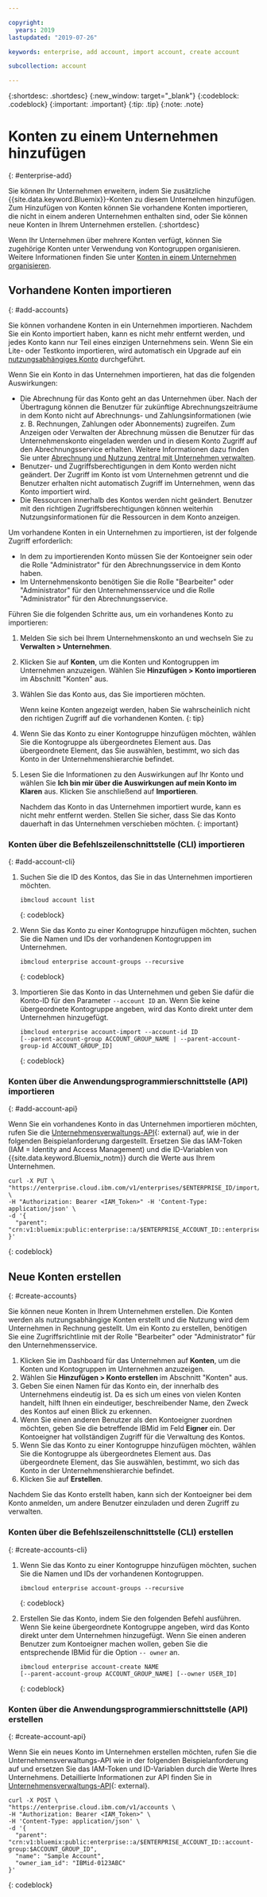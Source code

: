 ```yaml
---

copyright:
  years: 2019
lastupdated: "2019-07-26"

keywords: enterprise, add account, import account, create account

subcollection: account

---
```


{:shortdesc: .shortdesc}
{:new_window: target="_blank"}
{:codeblock: .codeblock}
{:important: .important}
{:tip: .tip}
{:note: .note}

# Konten zu einem Unternehmen hinzufügen
{: #enterprise-add}

Sie können Ihr Unternehmen erweitern, indem Sie zusätzliche {{site.data.keyword.Bluemix}}-Konten zu diesem Unternehmen hinzufügen. Zum Hinzufügen von Konten können Sie vorhandene Konten importieren, die nicht in einem anderen Unternehmen enthalten sind, oder Sie können neue Konten in Ihrem Unternehmen erstellen.
{:shortdesc}

Wenn Ihr Unternehmen über mehrere Konten verfügt, können Sie zugehörige Konten unter Verwendung von Kontogruppen organisieren. Weitere Informationen finden Sie unter [Konten in einem Unternehmen organisieren](/docs/account?topic=account-enterprise-organize).

## Vorhandene Konten importieren
{: #add-accounts}

Sie können vorhandene Konten in ein Unternehmen importieren. Nachdem Sie ein Konto importiert haben, kann es nicht mehr entfernt werden, und jedes Konto kann nur Teil eines einzigen Unternehmens sein. Wenn Sie ein Lite- oder Testkonto importieren, wird automatisch ein Upgrade auf ein [nutzungsabhängiges Konto](/docs/account?topic=account-accounts) durchgeführt.

Wenn Sie ein Konto in das Unternehmen importieren, hat das die folgenden Auswirkungen:
* Die Abrechnung für das Konto geht an das Unternehmen über. Nach der Übertragung können die Benutzer für zukünftige Abrechnungszeiträume in dem Konto nicht auf Abrechnungs- und Zahlungsinformationen (wie z. B. Rechnungen, Zahlungen oder Abonnements) zugreifen. Zum Anzeigen oder Verwalten der Abrechnung müssen die Benutzer für das Unternehmenskonto eingeladen werden und in diesem Konto Zugriff auf den Abrechnungsservice erhalten. Weitere Informationen dazu finden Sie unter [Abrechnung und Nutzung zentral mit Unternehmen verwalten](/docs/billing-usage?topic=billing-usage-enterprise).
* Benutzer- und Zugriffsberechtigungen in dem Konto werden nicht geändert. Der Zugriff im Konto ist vom Unternehmen getrennt und die Benutzer erhalten nicht automatisch Zugriff im Unternehmen, wenn das Konto importiert wird.
* Die Ressourcen innerhalb des Kontos werden nicht geändert. Benutzer mit den richtigen Zugriffsberechtigungen können weiterhin Nutzungsinformationen für die Ressourcen in dem Konto anzeigen.

Um vorhandene Konten in ein Unternehmen zu importieren, ist der folgende Zugriff erforderlich:

   * In dem zu importierenden Konto müssen Sie der Kontoeigner sein oder die Rolle "Administrator" für den Abrechnungsservice in dem Konto haben.
   * Im Unternehmenskonto benötigen Sie die Rolle "Bearbeiter" oder "Administrator" für den Unternehmensservice und die Rolle "Administrator" für den Abrechnungsservice.

Führen Sie die folgenden Schritte aus, um ein vorhandenes Konto zu importieren:

1. Melden Sie sich bei Ihrem Unternehmenskonto an und wechseln Sie zu **Verwalten > Unternehmen**.
1. Klicken Sie auf **Konten**, um die Konten und Kontogruppen im Unternehmen anzuzeigen. Wählen Sie **Hinzufügen > Konto importieren** im Abschnitt "Konten" aus.
1. Wählen Sie das Konto aus, das Sie importieren möchten.

   Wenn keine Konten angezeigt werden, haben Sie wahrscheinlich nicht den richtigen Zugriff auf die vorhandenen Konten.
   {: tip}
1. Wenn Sie das Konto zu einer Kontogruppe hinzufügen möchten, wählen Sie die Kontogruppe als übergeordnetes Element aus. Das übergeordnete Element, das Sie auswählen, bestimmt, wo sich das Konto in der Unternehmenshierarchie befindet.
1. Lesen Sie die Informationen zu den Auswirkungen auf Ihr Konto und wählen Sie **Ich bin mir über die Auswirkungen auf mein Konto im Klaren** aus. Klicken Sie anschließend auf **Importieren**.

   Nachdem das Konto in das Unternehmen importiert wurde, kann es nicht mehr entfernt werden. Stellen Sie sicher, dass Sie das Konto dauerhaft in das Unternehmen verschieben möchten.
   {: important}

### Konten über die Befehlszeilenschnittstelle (CLI) importieren
{: #add-account-cli}

1. Suchen Sie die ID des Kontos, das Sie in das Unternehmen importieren möchten.

   ```
   ibmcloud account list
   ```
   {: codeblock}
1. Wenn Sie das Konto zu einer Kontogruppe hinzufügen möchten, suchen Sie die Namen und IDs der vorhandenen Kontogruppen im Unternehmen.

   ```
   ibmcloud enterprise account-groups --recursive
   ```
   {: codeblock}
1. Importieren Sie das Konto in das Unternehmen und geben Sie dafür die Konto-ID für den Parameter `--account ID` an. Wenn Sie keine übergeordnete Kontogruppe angeben, wird das Konto direkt unter dem Unternehmen hinzugefügt.

   ```
   ibmcloud enterprise account-import --account-id ID
   [--parent-account-group ACCOUNT_GROUP_NAME | --parent-account-group-id ACCOUNT_GROUP_ID]
   ```
   {: codeblock}

### Konten über die Anwendungsprogrammierschnittstelle (API) importieren
{: #add-account-api}

Wenn Sie ein vorhandenes Konto in das Unternehmen importieren möchten, rufen Sie die [Unternehmensverwaltungs-API](https://{DomainName}/apidocs/enterprise-apis/enterprise#import-an-account-into-an-enterprise){: external} auf, wie in der folgenden Beispielanforderung dargestellt. Ersetzen Sie das IAM-Token (IAM = Identity and Access Management) und die ID-Variablen von {{site.data.keyword.Bluemix_notm}} durch die Werte aus Ihrem Unternehmen.

```
curl -X PUT \
"https://enterprise.cloud.ibm.com/v1/enterprises/$ENTERPRISE_ID/import/accounts/$ACCOUNT_ID" \
-H "Authorization: Bearer <IAM_Token>" -H 'Content-Type: application/json' \
-d '{
  "parent": "crn:v1:bluemix:public:enterprise::a/$ENTERPRISE_ACCOUNT_ID::enterprise:$ENTERPRISE_ID"
}'
```
{: codeblock}

## Neue Konten erstellen
{: #create-accounts}

Sie können neue Konten in Ihrem Unternehmen erstellen. Die Konten werden als nutzungsabhängige Konten erstellt und die Nutzung wird dem Unternehmen in Rechnung gestellt. Um ein Konto zu erstellen, benötigen Sie eine Zugriffsrichtlinie mit der Rolle "Bearbeiter" oder "Administrator" für den Unternehmensservice.

1. Klicken Sie im Dashboard für das Unternehmen auf **Konten**, um die Konten und Kontogruppen im Unternehmen anzuzeigen.
1. Wählen Sie **Hinzufügen > Konto erstellen** im Abschnitt "Konten" aus.
1. Geben Sie einen Namen für das Konto ein, der innerhalb des Unternehmens eindeutig ist. Da es sich um eines von vielen Konten handelt, hilft Ihnen ein eindeutiger, beschreibender Name, den Zweck des Kontos auf einen Blick zu erkennen.
1. Wenn Sie einen anderen Benutzer als den Kontoeigner zuordnen möchten, geben Sie die betreffende IBMid im Feld **Eigner** ein. Der Kontoeigner hat vollständigen Zugriff für die Verwaltung des Kontos.
1. Wenn Sie das Konto zu einer Kontogruppe hinzufügen möchten, wählen Sie die Kontogruppe als übergeordnetes Element aus. Das übergeordnete Element, das Sie auswählen, bestimmt, wo sich das Konto in der Unternehmenshierarchie befindet.
1. Klicken Sie auf **Erstellen**.

Nachdem Sie das Konto erstellt haben, kann sich der Kontoeigner bei dem Konto anmelden, um andere Benutzer einzuladen und deren Zugriff zu verwalten.

### Konten über die Befehlszeilenschnittstelle (CLI) erstellen
{: #create-accounts-cli}

1. Wenn Sie das Konto zu einer Kontogruppe hinzufügen möchten, suchen Sie die Namen und IDs der vorhandenen Kontogruppen.

   ```
   ibmcloud enterprise account-groups --recursive
   ```
   {: codeblock}
1. Erstellen Sie das Konto, indem Sie den folgenden Befehl ausführen. Wenn Sie keine übergeordnete Kontogruppe angeben, wird das Konto direkt unter dem Unternehmen hinzugefügt. Wenn Sie einen anderen Benutzer zum Kontoeigner machen wollen, geben Sie die entsprechende IBMid für die Option `-- owner` an.

   ```
   ibmcloud enterprise account-create NAME
   [--parent-account-group ACCOUNT_GROUP_NAME] [--owner USER_ID]
   ```
   {: codeblock}

### Konten über die Anwendungsprogrammierschnittstelle (API) erstellen
{: #create-account-api}

Wenn Sie ein neues Konto im Unternehmen erstellen möchten, rufen Sie die Unternehmensverwaltungs-API wie in der folgenden Beispielanforderung auf und ersetzen Sie das IAM-Token und ID-Variablen durch die Werte Ihres Unternehmens. Detaillierte Informationen zur API finden Sie in [Unternehmensverwaltungs-API](https://{DomainName}/apidocs/enterprise-apis/enterprise#create-a-new-account-in-an-enterprise){: external}.

```
curl -X POST \
"https://enterprise.cloud.ibm.com/v1/accounts \
-H "Authorization: Bearer <IAM_Token>" \
-H 'Content-Type: application/json' \
-d '{
  "parent": "crn:v1:bluemix:public:enterprise::a/$ENTERPRISE_ACCOUNT_ID::account-group:$ACCOUNT_GROUP_ID",
  "name": "Sample Account",
  "owner_iam_id": "IBMid-0123ABC"
}'
```
{: codeblock}
